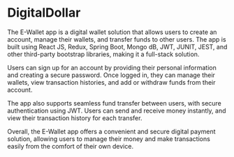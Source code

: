 # DigitalDollar

The E-Wallet app is a digital wallet solution that allows users to create an account, manage their wallets, and transfer funds to other users. The app is built using React JS, Redux, Spring Boot, Mongo dB, JWT, JUNIT, JEST, and other third-party bootstrap libraries, making it a full-stack solution.

Users can sign up for an account by providing their personal information and creating a secure password. Once logged in, they can manage their wallets, view transaction histories, and add or withdraw funds from their account.

The app also supports seamless fund transfer between users, with secure authentication using JWT. Users can send and receive money instantly, and view their transaction history for each transfer.

Overall, the E-Wallet app offers a convenient and secure digital payment solution, allowing users to manage their money and make transactions easily from the comfort of their own device.
